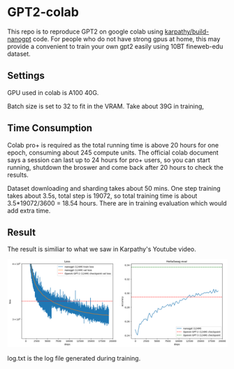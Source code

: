 # GPT2-colab
This repo is to reproduce GPT2 on google colab using [karpathy/build-nanogpt](https://github.com/karpathy/build-nanogpt) code. For people who do not have strong gpus at home, this may provide a convenient to train your own gpt2 easily using 10BT fineweb-edu dataset.
## Settings
GPU used in colab is A100 40G.

Batch size is set to 32 to fit in the VRAM. Take about 39G in training, 
## Time Consumption
Colab pro+ is required as the total running time is above 20 hours for one epoch, consuming about 245 compute units. The official colab document says a session can last up to 24 hours for pro+ users, so you can start running, shutdown the broswer and come back after 20 hours to check the results.

Dataset downloading and sharding takes about 50 mins. One step training takes about 3.5s, total step is 19072, so total training time is about 3.5*19072/3600 = 18.54 hours. There are in training evaluation which would add extra time.

## Result
The result is similiar to what we saw in Karpathy's Youtube video. 

![](output.png)

log.txt is the log file generated during training.